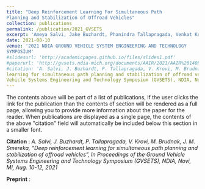 ```yaml
---
title: "Deep Reinforcement Learning For Simultaneous Path
Planning and Stabilization of Offroad Vehicles"
collection: publications
permalink: /publication/2021_GVSETS
excerpt: 'Ameya Salvi, Jake Buzhardt, Phanindra Tallapragada, Venkat Krovi, Mark Brudnak, Jonathon M. Smereka'
date: 2021-08-10
venue: '2021 NDIA GROUND VEHICLE SYSTEM ENGINEERING AND TECHNOLOGY
SYMPOSIUM'
#slidesurl: 'http://academicpages.github.io/files/slides1.pdf'
#paperurl: 'http://gvsets.ndia-mich.org/documents/AAIR/2021/AAIR%20140PM%20Deep%20Reinforcement%20Learning%20for%20Simultaneous%20Path%20Planning%20and%20Stabilization%20of%20Offroad%20Vehicles.pdf'
#citation: 'A. Salvi, J. Buzhardt, P. Tallapragada, V. Krovi, M. Brudnak, J. M. Smereka, “Deep reinforcement
learning for simultaneous path planning and stabilization of offroad vehicles”, In Proceedings of the Ground
Vehicle Systems Engineering and Technology Symposium (GVSETS), NDIA, Novi, MI, Aug. 10-12, 2021'
---
```


The contents above will be part of a list of publications, if the user clicks the link for the publication than the contents of section will be rendered as a full page, allowing you to provide more information about the paper for the reader. When publications are displayed as a single page, the contents of the above "citation" field will automatically be included below this section in a smaller font.

**Citation** : *A. Salvi, J. Buzhardt, P. Tallapragada, V. Krovi, M. Brudnak, J. M. Smereka, “Deep reinforcement learning for simultaneous path planning and stabilization of offroad vehicles”, In Proceedings of the Ground Vehicle Systems Engineering and Technology Symposium (GVSETS), NDIA, Novi, MI, Aug. 10-12, 2021*

**Preprint** : 
